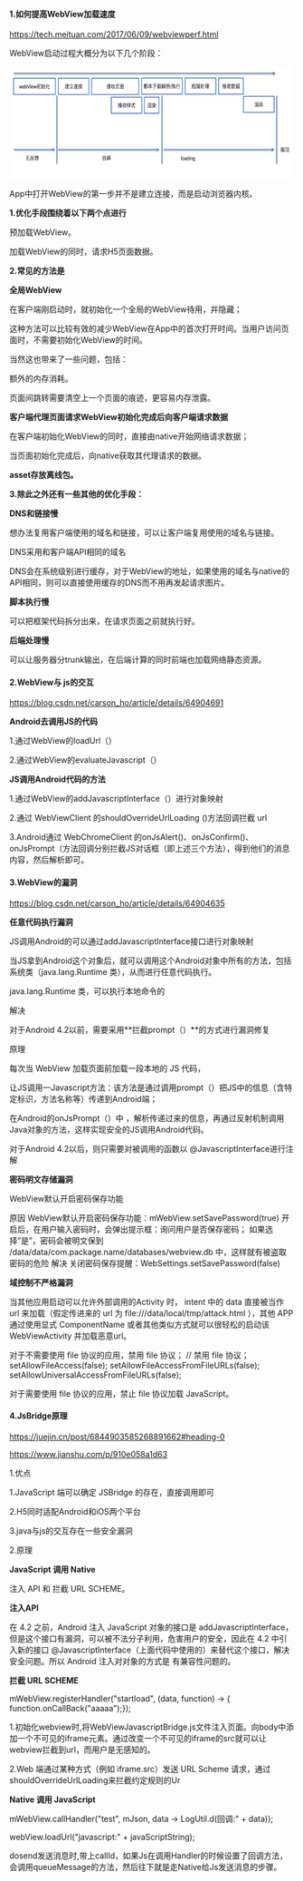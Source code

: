 
####  1.如何提高WebView加载速度

https://tech.meituan.com/2017/06/09/webviewperf.html

WebView启动过程大概分为以下几个阶段：

 <img src="../../img/webview1.png" width = "500" height = "200" alt="图片名称" align=center />

App中打开WebView的第一步并不是建立连接，而是启动浏览器内核。

**1.优化手段围绕着以下两个点进行**

预加载WebView。

加载WebView的同时，请求H5页面数据。

**2.常见的方法是**

**全局WebView**



在客户端刚启动时，就初始化一个全局的WebView待用，并隐藏；

这种方法可以比较有效的减少WebView在App中的首次打开时间。当用户访问页面时，不需要初始化WebView的时间。

当然这也带来了一些问题，包括：

额外的内存消耗。

页面间跳转需要清空上一个页面的痕迹，更容易内存泄露。

**客户端代理页面请求WebView初始化完成后向客户端请求数据**

在客户端初始化WebView的同时，直接由native开始网络请求数据；

当页面初始化完成后，向native获取其代理请求的数据。

**asset存放离线包。**

**3.除此之外还有一些其他的优化手段：**

**DNS和链接慢**

想办法复用客户端使用的域名和链接，可以让客户端复用使用的域名与链接。

DNS采用和客户端API相同的域名

DNS会在系统级别进行缓存，对于WebView的地址，如果使用的域名与native的API相同，则可以直接使用缓存的DNS而不用再发起请求图片。

**脚本执行慢**

可以把框架代码拆分出来，在请求页面之前就执行好。

**后端处理慢**

可以让服务器分trunk输出，在后端计算的同时前端也加载网络静态资源。


####  2.WebView与 js的交互

https://blog.csdn.net/carson_ho/article/details/64904691

 **Android去调用JS的代码**

1.通过WebView的loadUrl（）

2.通过WebView的evaluateJavascript（）

**JS调用Android代码的方法**

1.通过WebView的addJavascriptInterface（）进行对象映射

2.通过 WebViewClient 的shouldOverrideUrlLoading ()方法回调拦截 url

3.Android通过 WebChromeClient 的onJsAlert()、onJsConfirm()、onJsPrompt（方法回调分别拦截JS对话框（即上述三个方法），得到他们的消息内容，然后解析即可。

####  3.WebView的漏洞

https://blog.csdn.net/carson_ho/article/details/64904635


**任意代码执行漏洞**

JS调用Android的可以通过addJavascriptInterface接口进行对象映射

当JS拿到Android这个对象后，就可以调用这个Android对象中所有的方法，包括系统类（java.lang.Runtime 类），从而进行任意代码执行。

 java.lang.Runtime 类，可以执行本地命令的

 解决

对于Android 4.2以前，需要采用**拦截prompt（）**的方式进行漏洞修复

原理

每次当 WebView 加载页面前加载一段本地的 JS 代码，

让JS调用一Javascript方法：该方法是通过调用prompt（）把JS中的信息（含特定标识，方法名称等）传递到Android端；

在Android的onJsPrompt（）中 ，解析传递过来的信息，再通过反射机制调用Java对象的方法，这样实现安全的JS调用Android代码。

对于Android 4.2以后，则只需要对被调用的函数以 @JavascriptInterface进行注解

**密码明文存储漏洞**

WebView默认开启密码保存功能

原因 WebView默认开启密码保存功能：mWebView.setSavePassword(true) 开启后，在用户输入密码时，会弹出提示框：询问用户是否保存密码； 如果选择”是”，密码会被明文保到 /data/data/com.package.name/databases/webview.db 中，这样就有被盗取密码的危险 解决 关闭密码保存提醒：WebSettings.setSavePassword(false)

**域控制不严格漏洞**

当其他应用启动可以允许外部调用的Activity 时， intent 中的 data 直接被当作 url 来加载（假定传进来的 url 为 file:///data/local/tmp/attack.html ），其他 APP 通过使用显式 ComponentName 或者其他类似方式就可以很轻松的启动该 WebViewActivity 并加载恶意url。

对于不需要使用 file 协议的应用，禁用 file 协议；
// 禁用 file 协议；
setAllowFileAccess(false);
setAllowFileAccessFromFileURLs(false);
setAllowUniversalAccessFromFileURLs(false);

对于需要使用 file 协议的应用，禁止 file 协议加载 JavaScript。


####  4.JsBridge原理


https://juejin.cn/post/6844903585268891662#heading-0

https://www.jianshu.com/p/910e058a1d63

1.优点

1.JavaScript 端可以确定 JSBridge 的存在，直接调用即可

2.H5同时适配Android和iOS两个平台

3.java与js的交互存在一些安全漏洞

2.原理

**JavaScript 调用 Native**

注入 API 和 拦截 URL SCHEME。

 **注入API**

在 4.2 之前，Android 注入 JavaScript 对象的接口是 addJavascriptInterface，但是这个接口有漏洞，可以被不法分子利用，危害用户的安全，因此在 4.2 中引入新的接口 @JavascriptInterface（上面代码中使用的）来替代这个接口，解决安全问题。所以 Android 注入对对象的方式是 有兼容性问题的。

**拦截 URL SCHEME**

mWebView.registerHandler("startload", (data, function) -> {  function.onCallBack("aaaaa");});

1.初始化webview时,将WebViewJavascriptBridge.js文件注入页面。向body中添加一个不可见的iframe元素。通过改变一个不可见的iframe的src就可以让webview拦截到url，而用户是无感知的。

2.Web 端通过某种方式（例如 iframe.src）发送 URL Scheme 请求，通过shouldOverrideUrlLoading来拦截约定规则的Ur


**Native 调用 JavaScript**

mWebView.callHandler("test", mJson, data -> LogUtil.d(回调:" + data));

webView.loadUrl("javascript:" + javaScriptString);

dosend发送消息时,带上callId，如果Js在调用Handler的时候设置了回调方法，会调用queueMessage的方法，然后往下就是走Native给Js发送消息的步骤。



